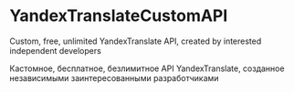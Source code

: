 # YandexTranslateCustomAPI
Custom, free, unlimited YandexTranslate API, created by interested independent developers

Кастомное, бесплатное, безлимитное API YandexTranslate, созданное независимыми заинтересованными разработчиками
